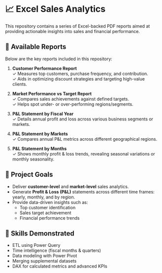 # 📈 Excel Sales Analytics

This repository contains a series of Excel-backed PDF reports aimed at providing actionable insights into sales and financial performance.

## 📂 Available Reports

Below are the key reports included in this repository:

1. **Customer Performance Report**  
   ✓ Measures top customers, purchase frequency, and contribution.  
   ✓ Aids in optimizing discount strategies and targeting high-value clients.

2. **Market Performance vs Target Report**  
   ✓ Compares sales achievements against defined targets.  
   ✓ Helps spot under- or over-performing regions/segments.

3. **P&L Statement by Fiscal Year**  
   ✓ Details annual profit and loss across various business segments or markets.

4. **P&L Statement by Markets**  
   ✓ Compares annual P&L metrics across different geographical regions.

5. **P&L Statement by Months**  
   ✓ Shows monthly profit & loss trends, revealing seasonal variations or monthly seasonality.

## 🎯 Project Goals

- Deliver **customer-level** and **market-level** sales analytics.
- Generate **Profit & Loss (P&L)** statements across different time frames: yearly, monthly, and by region.
- Provide data-driven insights such as:
  - Top customer identification
  - Sales target achievement
  - Financial performance trends

## 🧠 Skills Demonstrated

- ETL using Power Query
- Time intelligence (fiscal months & quarters)
- Data modeling with Power Pivot
- Merging supplemental datasets
- DAX for calculated metrics and advanced KPIs  




